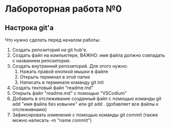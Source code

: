  # Лабороторная работа №0
 ## Настрока git'а
 Что нужно сделать перед началом работы:
 1. Создать репозиторий на git hub'е.
 2. Создать файл на компьютере, ВАЖНО: имя файла должно совпадать с названием репозитория.
 3. Создать внутренний репозиторий. Для этого нужно:
    1) Нажать правой кнопкой мышки в файле
    2) Открыть терминал в этой папке
    3) Написать в терминале команду git init
4. Создать тектовый файл "readme.md"
5. Открыть файл "readme.md" с помощью "VSCodium"
6. Добавить в отслеживание созданный файл с помощью команды git add "имя файла без ковычек" или git add . (добавляет все файлы к отслеживнаию)
7. Зафиксировать изменения с помощью команды git commit (также можно написать -m "name commit")


